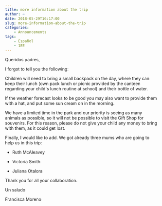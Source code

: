 ```yaml
---
title: more information about the trip
author: ~
date: 2018-05-29T16:17:00
slug: more-information-about-the-trip
categories:
    - Announcements
tags:
    - Español
    - 1EE
---
```



Queridos padres,

I forgot to tell you the following:

Children will need to bring a small backpack on the day, where they can keep their lunch (own pack lunch or picnic provided by the canteen regarding your child's lunch routine at school) and their bottle of water.

If the weather forecast looks to be good you may also want to provide them with a hat, and put some sun cream on in the morning.

We have a limited time in the park and our priority is seeing as many animals as possible, so it will not be possible to visit the Gift Shop for souvenirs. For this reason, please do not give your child any money to bring with them, as it could get lost.

Finally, I would like to add. We got already three mums who are going to help us in this trip:

- Ruth McAleavey

- Victoria Smith

- Juliana Otalora

Thank you for all your collaboration. 

Un saludo

Francisca Moreno